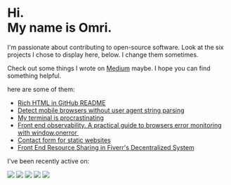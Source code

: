 # Hi.<br>My name is Omri.

I'm passionate about contributing to open-source software. Look at the six projects I chose to display here, below. I change them sometimes.

Check out some things I wrote on [Medium](https://medium.com/@omrilotan) maybe. I hope you can find something helpful.


here are some of them:

- [Rich HTML in GitHub README](https://medium.com/@omrilotan/rich-html-in-github-readme-bfb3de791441)
- [Detect mobile browsers without user agent string parsing](https://medium.com/fiverr-engineering/detect-mobile-browsers-without-user-agent-string-parsing-66e3694ce8cd)
- [My terminal is procrastinating ](https://medium.com/@omrilotan/my-terminal-is-procrastinating-c4cd520c373c)
- [Front end observability. A practical guide to browsers error monitoring with window.onerror ‍](https://medium.com/fiverr-engineering/front-end-observability-a-practical-guide-to-browsers-error-monitoring-with-window-onerror-307f7a93deef)
- [Contact form for static websites](https://medium.com/@omrilotan/contact-form-for-static-websites-56650393f78c)
- [Front End Resource Sharing in Fiverr's Decentralized System](https://medium.com/fiverr-engineering/front-end-dependency-sharing-19ed0ce9089e)

I've been recently active on:

[![](https://github-readme-stats.vercel.app/api/pin/?username=fiverr&repo=failed-to-load&show_owner=true)](https://github.com/fiverr/failed-to-load)
[![](https://github-readme-stats.vercel.app/api/pin/?username=fiverr&repo=eslint-config-fiverr&show_owner=true)](https://github.com/fiverr/eslint-config-fiverr)
[![](https://github-readme-stats.vercel.app/api/pin/?username=fiverr&repo=fiverr.github.io&show_owner=true)](https://github.com/fiverr/fiverr.github.io)
[![](https://github-readme-stats.vercel.app/api/pin/?username=gorangajic&repo=isbot&show_owner=true)](https://github.com/gorangajic/isbot)
[![](https://github-readme-stats.vercel.app/api/pin/?username=fiverr&repo=page-timing&show_owner=true)](https://github.com/fiverr/page-timing)